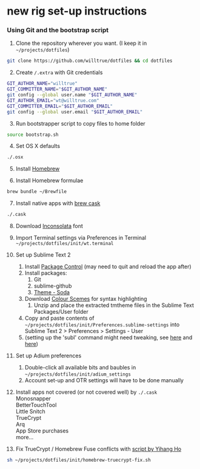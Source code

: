 # new rig set-up instructions

### Using Git and the bootstrap script

1. Clone the repository wherever you want. (I keep it in `~/projects/dotfiles`)
```bash
git clone https://github.com/willtrue/dotfiles && cd dotfiles
```
2. Create `/.extra` with Git credentials
```bash
GIT_AUTHOR_NAME="willtrue"
GIT_COMMITTER_NAME="$GIT_AUTHOR_NAME"
git config --global user.name "$GIT_AUTHOR_NAME"
GIT_AUTHOR_EMAIL="wt@willtrue.com"
GIT_COMMITTER_EMAIL="$GIT_AUTHOR_EMAIL"
git config --global user.email "$GIT_AUTHOR_EMAIL"
```

3. Run bootstrapper script to copy files to home folder
```bash
source bootstrap.sh
```

4. Set OS X defaults
```bash
./.osx
```

5. Install [Homebrew](http://brew.sh/)

6. Install Homebrew formulae
```bash
brew bundle ~/Brewfile
```

7. Install native apps with [brew cask](https://github.com/phinze/homebrew-cask)
```bash
./.cask
```

8. Download [Inconsolata](http://levien.com/type/myfonts/inconsolata.html) font

9. Import Terminal settings via Preferences in Terminal  
`~/projects/dotfiles/init/wt.terminal`

10. Set up Sublime Text 2
	1. Install [Package Control](https://sublime.wbond.net/installation) (may need to quit and reload the app after)
	2. Install packages:
		1. Git
		2. sublime-github
		3. [Theme - Soda](https://github.com/buymeasoda/soda-theme/)
	3. Download [Colour Scemes](http://buymeasoda.github.com/soda-theme/extras/colour-schemes.zip) for syntax highlighting
		1. Unzip and place the extracted tmtheme files in the Sublime Text Packages/User folder
	4. Copy and paste contents of `~/projects/dotfiles/init/Preferences.sublime-settings` into Sublime Text 2 > Preferences > Settings - User
	5. (setting up the 'subl' command might need tweaking, see [here](https://gist.github.com/artero/1236170) and [here](http://www.sublimetext.com/docs/2/osx_command_line.html))

11. Set up Adium preferences
	1. Double-click all available bits and baubles in `~/projects/dotfiles/init/adium_settings`
	2. Account set-up and OTR settings will have to be done manually

12. Install apps not covered (or not covered well) by `./.cask`  
Monosnapper  
BetterTouchTool  
Little Snitch  
TrueCrypt  
Arq  
App Store purchases  
more...  

13. Fix TrueCrypt / Homebrew Fuse conflicts with [script by Yihang Ho](http://www.yihangho.com/homebrew-and-truecrypt/)
```bash
sh ~/projects/dotfiles/init/homebrew-truecrypt-fix.sh
```